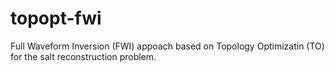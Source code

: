# topopt-fwi
Full Waveform Inversion (FWI) appoach based on Topology Optimizatin (TO) for the salt reconstruction problem.
